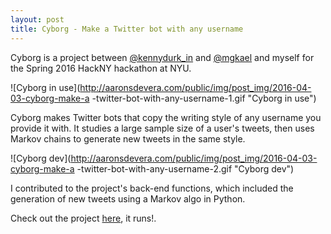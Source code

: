 ```yaml
---
layout: post
title: Cyborg - Make a Twitter bot with any username
---
```


Cyborg is a project between [@kennydurk_in](https://twitter.com/kennydurk_in) and [@mgkael](https://twitter.com/MGkael) and myself for the Spring 2016 HackNY hackathon at NYU.

![Cyborg in use](http://aaronsdevera.com/public/img/post_img/2016-04-03-cyborg-make-a -twitter-bot-with-any-username-1.gif "Cyborg in use")

Cyborg makes Twitter bots that copy the writing style of any username you provide it with. It studies a large sample size of a user's tweets, then uses Markov chains to generate new tweets in the same style.

![Cyborg dev](http://aaronsdevera.com/public/img/post_img/2016-04-03-cyborg-make-a -twitter-bot-with-any-username-2.gif "Cyborg dev")

I contributed to the project's back-end functions, which included the generation of new tweets using a Markov algo in Python.

Check out the project [here](https://github.com/kennydurkin/Project-Cyborg), it runs!.